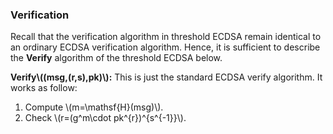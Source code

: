 ### Verification

Recall that the verification algorithm in threshold ECDSA remain identical to an ordinary ECDSA verification algorithm. Hence, it is sufficient to describe the **Verify** algorithm of the threshold ECDSA below.

**Verify\\((msg,(r,s),pk)\\):** This is just the standard ECDSA verify algorithm. It works as follow: 

1. Compute \\(m=\mathsf{H}(msg)\\).
2. Check \\(r=(g^m\cdot pk^{r})^{s^{-1}}\\).